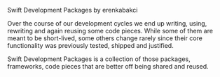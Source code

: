 Swift Development Packages by erenkabakci

Over the course of our development cycles we end up writing, using, rewriting and again reusing some code pieces. While some of them are meant to be short-lived, some others change rarely since their core functionality was previously tested, shipped and justified.

Swift Development Packages is a collection of those packages, frameworks, code pieces that are better off being shared and reused.

